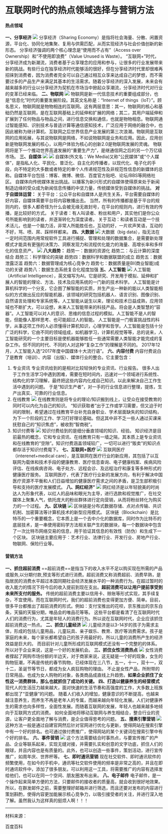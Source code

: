 # 互联网时代的热点领域选择与营销方法

#### 热点领域

**一、分享经济**
![](432.jpg)
分享经济（Sharing Economy）是指将社会海量、分散、闲置资源，平台化、协同化地集聚、复用与供需匹配，从而实现经济与社会价值创新的新形态。
分享经济强调的两个核心理念是“使用而不占有”（Access over Ownership）和“不使用即浪费”（Value Unused is Waste）。
“互联网+”时代，分享经济成为新潮流，消费者基于众享理念的应用和参与，让很多的行业发展带来新的挑战。有些行业在独享经济时代能够活的很好，但在分享经济时代里却很难再招徕到消费者，因为消费者完全可以自己通过相互众享来达成自己的梦想，而不需要过多的产品生产来满足其基本的生活需求。随着分享经济的深入发展，未来会有越来越多的行业以分享经济为契机在市场当中掀起众享潮流，分享经济时代对行业的变革已经来临。
**二、物联网**
![](666.jpg)
物联网是新一代信息技术的重要组成部分，也是“信息化”时代的重要发展阶段。其英文名称是：“Internet of things（IoT）”。顾名思义，物联网就是物物相连的互联网。这有两层意思：其一，物联网的核心和基础仍然是互联网，是在互联网基础上的延伸和扩展的网络；其二，其用户端延伸和扩展到了任何物品与物品之间，进行信息交换和通信，也就是物物相息。物联网通过智能感知、识别技术与普适计算等通信感知技术，广泛应用于网络的融合中，也因此被称为继计算机、互联网之后世界信息产业发展的第三次浪潮。物联网是互联网的应用拓展，与其说物联网是网络，不如说物联网是业务和应用。因此，应用创新是物联网发展的核心，以用户体验为核心的创新2.0是物联网发展的灵魂。
物联网将是下一个推动世界高速发展的“重要生产力”，是继通信网之后的另一个万亿级市场。
**三、自媒体**
![](222.jpg) 
![](333.jpg)
自媒体(外文名：We Media)又称“公民媒体”或“个人媒体”，是指私人化、平民化、普泛化、自主化的传播者，以现代化、电子化的手段，向不特定的大多数或者特定的单个人传递规范性及非规范性信息的新媒体的总称。自媒体平台包括：博客、微博、微信、百度官方贴吧、论坛/BBS等网络社区。
自媒体向传统媒体发出挑战。以播客为新兴形式的自媒体使得原来处于新闻制造边缘的受众成为新闻信息传播的中坚力量，传统媒体受到自媒体的挑战。
**对于自媒体运营：**
关于平台：公众平台和自媒体人是共生关系，平台需要自媒体的好内容，自媒体需要平台将内容散播出去。
当然，所有的传播都是基于平台的规则内的，很多人都奇怪为什么会被无缘无故封号，在平台的规则内，进行有效的传播，是比较好的方式。
关于读者：有人叫读者、粉丝和用户，其实他们是你公众号所能影响到的读者，并逐渐转化为深度读者。
关于互动：和读者互动是一个技术活儿，也是一个脑力活，非常人所能胜任也，互动的好，一片欢声笑语，互动的不好，骂、喷、屌、踩样样都来。
**四、大数据**
![](655.jpg)
大数据（big data），指无法在一定时间范围内用常规软件工具进行捕捉、管理和处理的数据集合，是需要新处理模式才能具有更强的决策力、洞察发现力和流程优化能力的海量、高增长率和多样化的信息资产。
![](555.jpg)
**八大趋势：**
趋势一：数据的资源化
趋势二：与云计算的深度结合
趋势三：科学理论的突破
趋势四：数据科学和数据联盟的成立
趋势五：数据泄露泛滥
趋势六：数据管理成为核心竞争力
趋势七：数据质量是BI(商业智能)成功的关键
趋势八：数据生态系统复合化程度加强
**五、人工智能**
![](444.jpg)
人工智能（Artificial Intelligence），英文缩写为AI。它是研究、开发用于模拟、延伸和扩展人的智能的理论、方法、技术及应用系统的一门新的技术科学。
人工智能是计算机科学的一个分支，它企图了解智能的实质，并生产出一种新的能以人类智能相似的方式做出反应的智能机器，该领域的研究包括机器人、语言识别、图像识别、自然语言处理和专家系统等。人工智能从诞生以来，理论和技术日益成熟，应用领域也不断扩大，可以设想，未来人工智能带来的科技产品，将会是人类智慧的“容器”。人工智能可以对人的意识、思维的信息过程的模拟。人工智能不是人的智能，但能像人那样思考、也可能超过人的智能。
人工智能是一门极富挑战性的科学，从事这项工作的人必须懂得计算机知识，心理学和哲学。人工智能是包括十分广泛的科学，它由不同的领域组成，如机器学习，计算机视觉等等，总的说来，人工智能研究的一个主要目标是使机器能够胜任一些通常需要人类智能才能完成的复杂工作。但不同的时代、不同的人对这种“复杂工作”的理解是不同的。 2017年12月，人工智能入选“2017年度中国媒体十大流行语”。
**六、内容付费**
内容付费说白了是教育（培训）、内容（出版）、媒体行业的整合。它主要包含：
1. 专业资讯
专业资讯给到的是相对比较轻快的专业资讯、行业报告。
很多人出于工作生活学习中遇到困难，需要在短时间内，迅速对一个领域进行系统性、结构化的学习理解，最终把这些内容内化成自己知识。以此来解决自己工作生活中遇到的问题。
于是“知识生产者”，对一手的行业信息进行整理，提炼，生产出真实、可靠的行业信息。
2. 在线教育
![](445.jpg)
在线教育则是将专业的理论/知识搬到线上，让受众在接受教育的同时可以内化为自己的知识。
“知识获取者”出于工作或学习需要，但又迫于时间的限制，希望通过在线教育平台补充自身职业、学术层面缺失的知识结构，为下一个阶段的工作、学习打好理论基础。但这其中非不乏一些人通过买课来抚慰自己的“知识焦虑”，被收割“智商税”。
3. 知识付费等
![](223.jpg)
知识付费给到的是细分垂直领域的知识、经验。
知识经济是目前最热的概念，它和专业资讯、在线教育只有一墙之隔，其本质上是专业资讯和在线教育的“空隙”。知识付费涵盖领域较广，一切可以进行“贩卖”的知识点都存活于知识付费麾下。
**七、互联网+医疗**
![](00.jpg)
互联网医疗（interenet+medical care），是互联网在医疗行业的新应用，其包括了以互联网为载体和技术手段的健康教育、医疗信息查询、电子健康档案、疾病风险评估、在线疾病咨询、电子处方、远程会诊、及远程治疗和康复等多种形式的健康医疗服务。
互联网医疗，代表了医疗行业新的发展方向，有利于解决中国医疗资源不平衡和人们日益增加的健康医疗需求之间的矛盾，是卫生部积极引导和支持的医疗发展模式。
**八、网红经济”**
![](888.jpg)
网红经济是以年轻貌美的时尚达人为形象代表，以红人的品味和眼光为主导，进行选款和视觉推广，在社交媒体上聚集人气，依托庞大的粉丝群体进行定向营销，从而将粉丝转化为购买力的一个过程。
**九、区块链**
![](777.jpg)
区块链是分布式数据存储、点对点传输、共识机制、加密算法等计算机技术的新型应用模式。
区块链（Blockchain）是比特币的一个重要概念，它本质上是一个去中介化的数据库，同时作为比特币的底层技术，是一串使用密码学方法相关联产生的数据块，每一个数据块中包含了一次比特币网络交易的信息，用于验证其信息的有效性（防伪）和生成下一个区块。
区块链主要应用于：艺术行业、法律行业、开发行业、房地产行业、物联网、保险行业等。
#### 营销方法

**一、抓住超前消费**
==超前消费==是指当下的收入水平不足以购买现在所需的产品或服务,以分期付款,预支等形式进行消费。超前消费又称消费超前、消费早熟，是指居民的消费水平超过本国同期社会经济发展水平的一种消费行为。在超过暂时的收入能力的情况下将今后的收入提前到现在支出。**超前消费可以让用户提前享受到未来所支付的服务。**
传统的超前消费主要以信用卡、赊账等形式实现，其手续复杂，不宜使用。而在互联网时代，我们的超前消费也变得更加方便、简单。目前，很多平台都推出了超前消费的形式。例如：支付宝推出的花呗，京东推出的京东白条，天猫的天猫分期，唯品会的唯品花等等。
这些平台都是看清了在互联网时代人们的消费行为，尤其是年轻人的消费行为。所以说在互联网时代，企业应该抓住超前消费这一热点。
**二、抓住儿童经济**
![](465.jpg)
儿童经济是以3-14岁的孩子为需求主体，形成的包括儿童用品，儿童玩具、亲子娱乐、教育、医疗等消费需求。孩子是家庭的未来，每个家长都希望自己的孩子用最好的，所以儿童的消费所产生的经济效益是巨大的。
而目前针对儿童所形成的互联网模式还没有一个完整的的体系。所以对于企业来说，这是一个好的发展机会。
**三、抓住女性消费热点**
![](231.jpg)
女性消费者撑起了网购市场份额的半边天，对于商家来说，这无疑是一个好的现象，女生的购物狂潮，不再是传统的春节购物，已经体现在三八节，五一，十一，双十一，双十二，圣诞节等节日，都成为女人疯狂购物的理由。
不止是女性产品，所附带的日常用品，也成为女人购物的对象，各类商品成直线上升趋势。**如果企业抓住了女性这一消费群体，那么也就抓住了成功的关键。**
**四、打造以健康养生的经营模式**
现代人的生活压力越来越大，面对快速的生活节奏和高强度的工作，大多数上班族都出现了“亚健康”的问题。
随着人们收入的增加，健康意识的不断提高，也越来越注意养生，而养生不再是老年人的专属，而越来越向年轻化发展。人们对健康养生的需求也向多样性，全面性发展。而随着互联网的发展，年轻人也越来越多地倾向于互联网方式的消费。
如何全面地将移动互联网与养生相结合，整合行业的资源，让客户更全面地了解与消费，是企业值得思考的问题。
**五、搜素引擎营销**
![](876.png)
这种方法一般是通过自建官网然后针对官网进行优化与更新，使得网站在搜索引擎中有一个好的排名。也可通过做付费推广，使得网站的某个关键词在搜索引擎中有个好的排名。
**六、事件营销**
![](099.jpg)
这个方法需要结合时事热点，与要宣传推广的产品、企业等联系起来，实现无缝对接，并需要扎实和创意的文字功底，抓住人们的眼球，并且内容也是有质量的。此外，也可以创造一些事件，策划活动，进行宣传推广，如周年庆、世界杯等。
**七、即时通讯营销**
现在社交软件、即时通讯软件的频繁使用，在如今的手机中，通讯等社交软件使用的频率是非常之高的，并且在即时通讯软件中，添加了很多朋友。可以利用这一工具，将需要推广的内容有选择发给他们，也可以在同一个空间、朋友圈发布出来。
**八、电子邮件**
电子邮件，是一个操作起来简单方便的方法，只要邮件的接收者的质量高，就会收到很好地效果。所以，在群发邮件之前，需要整理好邮箱并进行筛选，而且还要对发布的内容进行策划斟酌，使得内容更加能展示核心竞争力，以吸引接受者的关注，并进行深入地了解。虽然我认为这样真的挺烦人啊！！！

----
材料来源：

百度百科